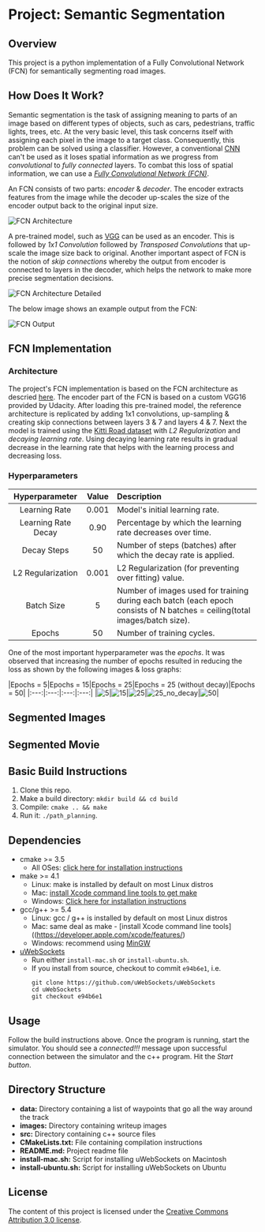# Project: Semantic Segmentation
## Overview
This project is a python implementation of a Fully Convolutional Network (FCN) for semantically segmenting road images.

## How Does It Work?

Semantic segmentation is the task of assigning meaning to parts of an image based on different types of objects, such as cars, pedestrians, traffic lights, trees, etc. At the very basic level, this task concerns itself with assigning each pixel in the image to a target class. Consequently, this problem can be solved using a classifier. However, a conventional [CNN](https://en.wikipedia.org/wiki/Convolutional_neural_network) can't be used as it loses spatial information as we progress from *convolutional* to *fully connected* layers. To combat this loss of spatial information, we can use a [*Fully Convolutional Network (FCN)*](https://leonardoaraujosantos.gitbooks.io/artificial-inteligence/content/image_segmentation.html).

An FCN consists of two parts: *encoder* & *decoder*. The encoder extracts features from the image while the decoder up-scales the size of the encoder output back to the original input size. 

![FCN Architecture](./images/fcn_architecture.png)


A pre-trained model, such as [VGG](https://arxiv.org/pdf/1409.1556v6.pdf) can be used as an encoder. This is followed by *1x1 Convolution* followed by *Transposed Convolutions* that up-scale the image size back to original. Another important aspect of FCN is the notion of *skip connections* whereby the output from encoder is connected to layers in the decoder, which helps the network to make more precise segmentation decisions.

![FCN Architecture Detailed](./images/fcn_architecture2.png)

The below image shows an example output from the FCN:

![FCN Output](./images/fcn_output.png)

## FCN Implementation

### Architecture
The project's FCN implementation is based on the FCN architecture as descried [here](https://people.eecs.berkeley.edu/~jonlong/long_shelhamer_fcn.pdf). The encoder part of the FCN is based on a custom VGG16 provided by Udacity. After loading this pre-trained model, the reference architecture is replicated by adding 1x1 convolutions, up-sampling & creating skip connections between layers 3 & 7 and layers 4 & 7. Next the model is trained using the [Kitti Road dataset]([http://www.cvlibs.net/datasets/kitti/eval_road.php)  with *L2 Regularization* and *decaying learning rate*. Using decaying learning rate results in gradual decrease in the learning rate that helps with the learning process and decreasing loss.

### Hyperparameters

| Hyperparameter | Value | Description   		| 
|:---:|:---:|:-------------------------------| 			
| Learning Rate | 0.001 |Model's initial learning rate.|
| Learning Rate Decay | 0.90 |Percentage by which the learning rate decreases over time.|
| Decay Steps | 50 |Number of steps (batches) after which the decay rate is applied.|
| L2 Regularization | 0.001 |L2 Regularization (for preventing over fitting) value.|
| Batch Size | 5 |Number of images used for training during each batch (each epoch consists of N batches = ceiling(total images/batch size).|
| Epochs | 50 |Number of training cycles.|

One of the most important hyperparameter was the *epochs*. It was observed that increasing the number of epochs resulted in reducing the loss as shown by the following images & loss graphs:

|Epochs = 5|Epochs = 15|Epochs = 25|Epochs = 25 (without decay)|Epochs = 50| 
|:---:|:---:|:---:|:---:|
|![5](./images/5/um_000000.png)|![15](./images/15/um_000000.png)|![25](./images/25/um_000000.png)|![25_no_decay](./images/25_wo_decay/um_000000.png)|![50](./images/50/um_000000.png)|




## Segmented Images
## Segmented Movie


## Basic Build Instructions

1. Clone this repo.
2. Make a build directory: `mkdir build && cd build`
3. Compile: `cmake .. && make`
4. Run it: `./path_planning`.


## Dependencies

* cmake >= 3.5
  * All OSes: [click here for installation instructions](https://cmake.org/install/)
* make >= 4.1
  * Linux: make is installed by default on most Linux distros
  * Mac: [install Xcode command line tools to get make](https://developer.apple.com/xcode/features/)
  * Windows: [Click here for installation instructions](http://gnuwin32.sourceforge.net/packages/make.htm)
* gcc/g++ >= 5.4
  * Linux: gcc / g++ is installed by default on most Linux distros
  * Mac: same deal as make - [install Xcode command line tools]((https://developer.apple.com/xcode/features/)
  * Windows: recommend using [MinGW](http://www.mingw.org/)
* [uWebSockets](https://github.com/uWebSockets/uWebSockets)
  * Run either `install-mac.sh` or `install-ubuntu.sh`.
  * If you install from source, checkout to commit `e94b6e1`, i.e.
    ```
    git clone https://github.com/uWebSockets/uWebSockets 
    cd uWebSockets
    git checkout e94b6e1
    ```

## Usage

Follow the build instructions above. Once the program is running, start the simulator. You should see a *connected!!!* message upon successful connection between the simulator and the c++ program. Hit the *Start button*. 

## Directory Structure

* **data:** Directory containing a list of waypoints that go all the way around the track
* **images:** Directory containing writeup images
* **src:** Directory containing c++ source files
* **CMakeLists.txt:** File containing compilation instructions
* **README.md:** Project readme file
* **install-mac.sh:** Script for installing uWebSockets on Macintosh
* **install-ubuntu.sh:** Script for installing uWebSockets on Ubuntu

## License

The content of this project is licensed under the [Creative Commons Attribution 3.0 license](https://creativecommons.org/licenses/by/3.0/us/deed.en_US).
